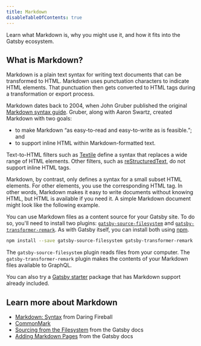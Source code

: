 ```yaml
---
title: Markdown
disableTableOfContents: true
---
```


Learn what Markdown is, why you might use it, and how it fits into the Gatsby ecosystem.

## What is Markdown?

Markdown is a plain text syntax for writing text documents that can be transformed to HTML. Markdown uses punctuation characters to indicate HTML elements. That punctuation then gets converted to HTML tags during a transformation or export process.

Markdown dates back to 2004, when John Gruber published the original [Markdown syntax guide](https://daringfireball.net/projects/markdown/syntax). Gruber, along with Aaron Swartz, created Markdown with two goals:

- to make Markdown <q>as easy-to-read and easy-to-write as is feasible.</q>; and
- to support inline HTML within Markdown-formatted text.

Text-to-HTML filters such as [Textile](https://textile-lang.com/) define a syntax that replaces a wide range of HTML elements. Other filters, such as [reStructuredText](https://docutils.readthedocs.io/en/sphinx-docs/user/rst/quickstart.html), do not support inline HTML tags.

Markdown, by contrast, only defines a syntax for a small subset HTML elements. For other elements, you use the corresponding HTML tag. In other words, Markdown makes it easy to write documents without knowing HTML, but HTML is available if you need it. A simple Markdown document might look like the following example.

You can use Markdown files as a content source for your Gatsby site. To do so, you'll need to install two plugins: [`gatsby-source-filesystem`](/packages/gatsby-source-filesystem/#gatsby-source-filesystem) and [`gatsby-transformer-remark`](/packages/gatsby-transformer-remark/). As with Gatsby itself, you can install both using [npm](/docs/glossary/#npm).

```bash
npm install --save gatsby-source-filesystem gatsby-transformer-remark
```

The `gatsby-source-filesystem` plugin reads files from your computer. The `gatsby-transformer-remark` plugin makes the contents of your Markdown files available to GraphQL.

You can also try a [Gatsby starter](https://www.gatsbyjs.org/starters/?c=Markdown) package that has Markdown support already included.

## Learn more about Markdown

- [Markdown: Syntax](https://daringfireball.net/projects/markdown/syntax) from Daring Fireball
- [CommonMark](https://commonmark.org/)
- [Sourcing from the Filesystem](https://www.gatsbyjs.org/docs/sourcing-from-the-filesystem/) from the Gatsby docs
- [Adding Markdown Pages](https://www.gatsbyjs.org/docs/adding-markdown-pages/) from the Gatsby docs
